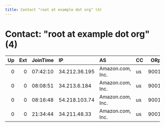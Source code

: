 ```yaml
---
title: Contact "root at example dot org" (4)
---
```


# Contact: "root at example dot org" (4)

|   Up |   Ext | JoinTime   | IP            | AS               | CC   |   ORp |   Dirp | OS    | Version   | Nickname            |   eFamMembers |
|-----:|------:|:-----------|:--------------|:-----------------|:-----|------:|-------:|:------|:----------|:--------------------|--------------:|
|    0 |     0 | 07:42:10   | 34.212.36.195 | Amazon.com, Inc. | us   |  9001 |      0 | Linux | 0.2.9.11  | citest15740dbnUq3Hw |             1 |
|    0 |     0 | 08:08:51   | 34.213.6.184  | Amazon.com, Inc. | us   |  9001 |      0 | Linux | 0.2.9.11  | citest15750KuCT2HTA |             1 |
|    0 |     0 | 08:16:48   | 54.218.103.74 | Amazon.com, Inc. | us   |  9001 |      0 | Linux | 0.2.9.11  | citest15751xSFmLCQV |             1 |
|    0 |     0 | 21:34:44   | 34.211.48.33  | Amazon.com, Inc. | us   |  9001 |      0 | Linux | 0.2.9.11  | citest15786hrt5XUPE |             1 |
